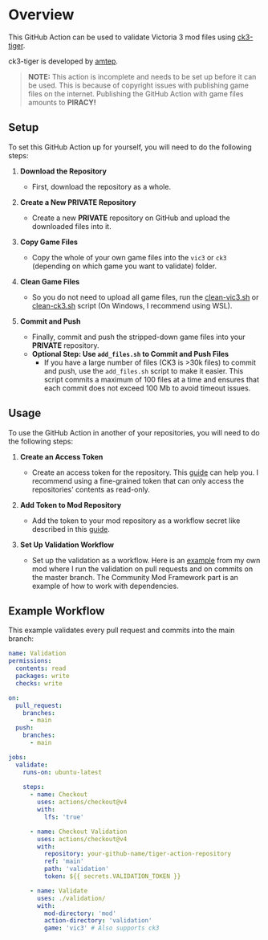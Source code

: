 # Overview

This GitHub Action can be used to validate Victoria 3 mod files using [ck3-tiger](https://github.com/amtep/ck3-tiger).

ck3-tiger is developed by [amtep](https://github.com/amtep).

> **NOTE:** This action is incomplete and needs to be set up before it can be used. This is because of copyright issues with publishing game files on the internet. Publishing the GitHub Action with game files amounts to **PIRACY!**

## Setup

To set this GitHub Action up for yourself, you will need to do the following steps:

1. **Download the Repository**
   - First, download the repository as a whole.
  
2. **Create a New PRIVATE Repository**
   - Create a new **PRIVATE** repository on GitHub and upload the downloaded files into it.
  
3. **Copy Game Files**
   - Copy the whole of your own game files into the `vic3` or `ck3` (depending on which game you want to validate) folder.
  
4. **Clean Game Files**
   - So you do not need to upload all game files, run the [clean-vic3.sh](clean-vic3.sh) or [clean-ck3.sh](clean-ck3.sh) script (On Windows, I recommend using WSL).
  
5. **Commit and Push**
   - Finally, commit and push the stripped-down game files into your **PRIVATE** repository.
   - **Optional Step: Use `add_files.sh` to Commit and Push Files**
     - If you have a large number of files (CK3 is >30k files) to commit and push, use the `add_files.sh` script to make it easier. This script commits a maximum of 100 files at a time and ensures that each commit does not exceed 100 Mb to avoid timeout issues.

## Usage

To use the GitHub Action in another of your repositories, you will need to do the following steps:

1. **Create an Access Token**
   - Create an access token for the repository. This [guide](https://docs.github.com/en/authentication/keeping-your-account-and-data-secure/managing-your-personal-access-tokens) can help you. I recommend using a fine-grained token that can only access the repositories' contents as read-only.
  
2. **Add Token to Mod Repository**
   - Add the token to your mod repository as a workflow secret like described in this [guide](https://docs.github.com/en/actions/security-for-github-actions/security-guides/using-secrets-in-github-actions).

3. **Set Up Validation Workflow**
   - Set up the validation as a workflow. Here is an [example](https://github.com/kaiser-chris/gate-mod/blob/master/.github/workflows/validate.yml) from my own mod where I run the validation on pull requests and on commits on the master branch. The Community Mod Framework part is an example of how to work with dependencies.

## Example Workflow

This example validates every pull request and commits into the main branch:

```yaml
name: Validation
permissions:
  contents: read
  packages: write
  checks: write

on:
  pull_request:
    branches:
      - main
  push:
    branches:
      - main

jobs:
  validate:
    runs-on: ubuntu-latest
    
    steps:
      - name: Checkout
        uses: actions/checkout@v4
        with:
          lfs: 'true'

      - name: Checkout Validation
        uses: actions/checkout@v4
        with:
          repository: your-github-name/tiger-action-repository
          ref: 'main'
          path: 'validation'
          token: ${{ secrets.VALIDATION_TOKEN }}

      - name: Validate
        uses: ./validation/
        with:
          mod-directory: 'mod'
          action-directory: 'validation'
          game: 'vic3' # Also supports ck3
